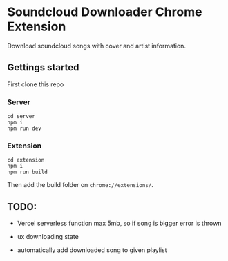 # Soundcloud Downloader Chrome Extension

Download soundcloud songs with cover and artist information.

## Gettings started

First clone this repo

### Server
```
cd server
npm i
npm run dev
```

### Extension
```
cd extension
npm i
npm run build
```
Then add the build folder on `chrome://extensions/`.

## TODO:

- Vercel serverless function max 5mb, so if song is bigger error is thrown

- ux downloading state

- automatically add downloaded song to given playlist